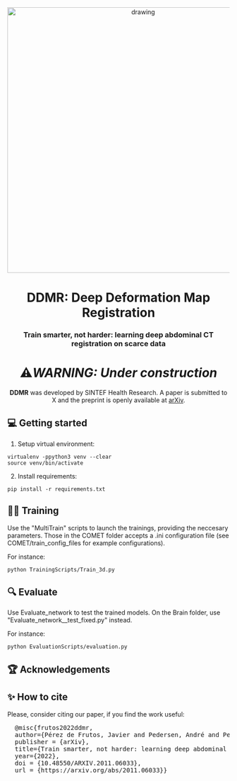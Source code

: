 <div align="center">
    <img src="https://user-images.githubusercontent.com/30429725/204596812-c59e8fa7-3383-4c52-a7f9-1f215114e5b3.png" alt="drawing" width="600">
</div>
  
<div align="center">

<h1 align="center">DDMR: Deep Deformation Map Registration</h1>
<h3 align="center">Train smarter, not harder: learning deep abdominal CT registration on scarce data</h3>
 
# ⚠️***WARNING: Under construction*** 

**DDMR** was developed by SINTEF Health Research. A paper is submitted to X and the preprint is openly available at [arXiv](some-url-here.com).

 
</div>

## 💻 Getting started

1. Setup virtual environment:
```
virtualenv -ppython3 venv --clear
source venv/bin/activate
```

2. Install requirements:
```
pip install -r requirements.txt
```

## 🏋️‍♂️ Training

Use the "MultiTrain" scripts to launch the trainings, providing the neccesary parameters. Those in the COMET folder accepts a .ini configuration file (see COMET/train_config_files for example configurations).

For instance:
```
python TrainingScripts/Train_3d.py
```

## 🔍 Evaluate

Use Evaluate_network to test the trained models. On the Brain folder, use "Evaluate_network__test_fixed.py" instead.

For instance:
```
python EvaluationScripts/evaluation.py
```

## 🏆 Acknowledgements

## ✨ How to cite
Please, consider citing our paper, if you find the work useful:
<pre>
  @misc{frutos2022ddmr,
  author={Pérez de Frutos, Javier and Pedersen, André and Pelanis, Egidijus and Bouget, David and Survarachakan, Shanmugapriya and Langø, Thomas and Elle, Ole-Jakob and Lindseth, Frank},
  publisher = {arXiv},
  title={Train smarter, not harder: learning deep abdominal CT registration on scarce data}, 
  year={2022},
  doi = {10.48550/ARXIV.2011.06033},
  url = {https://arxiv.org/abs/2011.06033}}
</pre>

